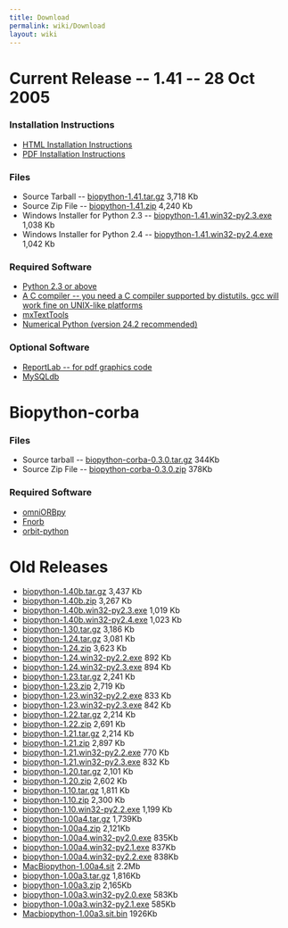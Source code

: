 ```yaml
---
title: Download
permalink: wiki/Download
layout: wiki
---
```


Current Release -- 1.41 -- 28 Oct 2005
======================================

### Installation Instructions

-   [HTML Installation
    Instructions](http://biopython.org/DIST/docs/install/Installation.html)
-   [PDF Installation
    Instructions](http://biopython.org/DIST/docs/install/Installation.pdf)

### Files

-   Source Tarball --
    [biopython-1.41.tar.gz](http://biopython.org/DIST/biopython-1.41.tar.gz)
    3,718 Kb
-   Source Zip File --
    [biopython-1.41.zip](http://biopython.org/DIST/biopython-1.41.zip)
    4,240 Kb
-   Windows Installer for Python 2.3 --
    [biopython-1.41.win32-py2.3.exe](http://biopython.org/DIST/biopython-1.41.win32-py2.3.exe)
    1,038 Kb
-   Windows Installer for Python 2.4 --
    [biopython-1.41.win32-py2.4.exe](http://biopython.org/DIST/biopython-1.41.win32-py2.4.exe)
    1,042 Kb

### Required Software

-   [Python 2.3 or above](http://www.python.org)
-   [A C compiler -- you need a C compiler supported by distutils. gcc
    will work fine on UNIX-like
    platforms](http://www.python.org/doc/current/inst/inst.html)
-   [mxTextTools](http://www.lemburg.com/files/python/mxTextTools.html)
-   [Numerical Python (version
    24.2 recommended)](http://sourceforge.net/projects/numpy)

### Optional Software

-   [ReportLab -- for pdf graphics
    code](http://www.reportlab.org/downloads.html)
-   [MySQLdb](http://sourceforge.net/projects/mysql-python)

Biopython-corba
===============

### Files

-   Source tarball --
    [biopython-corba-0.3.0.tar.gz](http://biopython.org/DIST/biopython-corba-0.3.0.tar.gz)
    344Kb
-   Source Zip File --
    [biopython-corba-0.3.0.zip](http://biopython.org/DIST/biopython-corba-0.3.0.zip)
    378Kb

### Required Software

-   [omniORBpy](http://omniorb.sourceforge.net)
-   [Fnorb](http://fnorb.sourceforge.net)
-   [orbit-python](http://sourceforge.net/projects/orbit-python)

Old Releases
============

-   [biopython-1.40b.tar.gz](http://biopython.open-bio.org/DIST/biopython-1.40b.tar.gz)
    3,437 Kb
-   [biopython-1.40b.zip](http://biopython.open-bio.org/DIST/biopython-1.40b.zip)
    3,267 Kb
-   [biopython-1.40b.win32-py2.3.exe](http://biopython.open-bio.org/DIST/biopython-1.40b.win32-py2.3.exe)
    1,019 Kb
-   [biopython-1.40b.win32-py2.4.exe](http://biopython.open-bio.org/DIST/biopython-1.40b.win32-py2.4.exe)
    1,023 Kb
-   [biopython-1.30.tar.gz](http://biopython.open-bio.org/DIST/biopython-1.30.tar.gz)
    3,186 Kb
-   [biopython-1.24.tar.gz](http://biopython.open-bio.org/DIST/biopython-1.24.tar.gz)
    3,081 Kb
-   [biopython-1.24.zip](http://biopython.open-bio.org/DIST/biopython-1.24.zip)
    3,623 Kb
-   [biopython-1.24.win32-py2.2.exe](http://biopython.open-bio.org/DIST/biopython-1.24.win32-py2.2.exe)
    892 Kb
-   [biopython-1.24.win32-py2.3.exe](http://biopython.open-bio.org/DIST/biopython-1.24.win32-py2.3.exe)
    894 Kb
-   [biopython-1.23.tar.gz](http://biopython.open-bio.org/DIST/biopython-1.23.tar.gz)
    2,241 Kb
-   [biopython-1.23.zip](http://biopython.open-bio.org/DIST/biopython-1.23.zip)
    2,719 Kb
-   [biopython-1.23.win32-py2.2.exe](http://biopython.open-bio.org/DIST/biopython-1.23.win32-py2.2.exe)
    833 Kb
-   [biopython-1.23.win32-py2.3.exe](http://biopython.open-bio.org/DIST/biopython-1.23.win32-py2.3.exe)
    842 Kb
-   [biopython-1.22.tar.gz](http://biopython.open-bio.org/DIST/biopython-1.22.tar.gz)
    2,214 Kb
-   [biopython-1.22.zip](http://biopython.open-bio.org/DIST/biopython-1.22.zip)
    2,691 Kb
-   [biopython-1.21.tar.gz](http://biopython.open-bio.org/DIST/biopython-1.21.tar.gz)
    2,214 Kb
-   [biopython-1.21.zip](http://biopython.open-bio.org/DIST/biopython-1.21.zip)
    2,897 Kb
-   [biopython-1.21.win32-py2.2.exe](http://biopython.open-bio.org/DIST/biopython-1.21.win32-py2.2.exe)
    770 Kb
-   [biopython-1.21.win32-py2.3.exe](http://biopython.open-bio.org/DIST/biopython-1.21.win32-py2.3.exe)
    832 Kb
-   [biopython-1.20.tar.gz](http://biopython.open-bio.org/DIST/biopython-1.20.tar.gz)
    2,101 Kb
-   [biopython-1.20.zip](http://biopython.open-bio.org/DIST/biopython-1.20.zip)
    2,602 Kb
-   [biopython-1.10.tar.gz](http://biopython.open-bio.org/DIST/biopython-1.10.tar.gz)
    1,811 Kb
-   [biopython-1.10.zip](http://biopython.open-bio.org/DIST/biopython-1.10.zip)
    2,300 Kb
-   [biopython-1.10.win32-py2.2.exe](http://biopython.open-bio.org/DIST/biopython-1.10.win32-py2.2.exe)
    1,199 Kb
-   [biopython-1.00a4.tar.gz](http://biopython.open-bio.org/DIST/biopython-1.00a4.tar.gz)
    1,739Kb
-   [biopython-1.00a4.zip](http://biopython.open-bio.org/DIST/biopython-1.00a4.zip)
    2,121Kb
-   [biopython-1.00a4.win32-py2.0.exe](http://biopython.open-bio.org/DIST/biopython-1.00a4.win32-py2.0.exe)
    835Kb
-   [biopython-1.00a4.win32-py2.1.exe](http://biopython.open-bio.org/DIST/biopython-1.00a4.win32-py2.1.exe)
    837Kb
-   [biopython-1.00a4.win32-py2.2.exe](http://biopython.open-bio.org/DIST/biopython-1.00a4.win32-py2.2.exe)
    838Kb
-   [MacBiopython-1.00a4.sit](http://biopython.open-bio.org/DIST/MacBiopython-1.00a4.sit)
    2.2Mb
-   [biopython-1.00a3.tar.gz](http://biopython.open-bio.org/DIST/biopython-1.00a3.tar.gz)
    1,816Kb
-   [biopython-1.00a3.zip](http://biopython.open-bio.org/DIST/biopython-1.00a3.zip)
    2,165Kb
-   [biopython-1.00a3.win32-py2.0.exe](http://biopython.open-bio.org/DIST/biopython-1.00a3.win32-py2.0.exe)
    583Kb
-   [biopython-1.00a3.win32-py2.1.exe](http://biopython.open-bio.org/DIST/biopython-1.00a3.win32-py2.1.exe)
    585Kb
-   [Macbiopython-1.00a3.sit.bin](http://biopython.open-bio.org/DIST/Macbiopython-1.00a3.sit.bin)
    1926Kb

